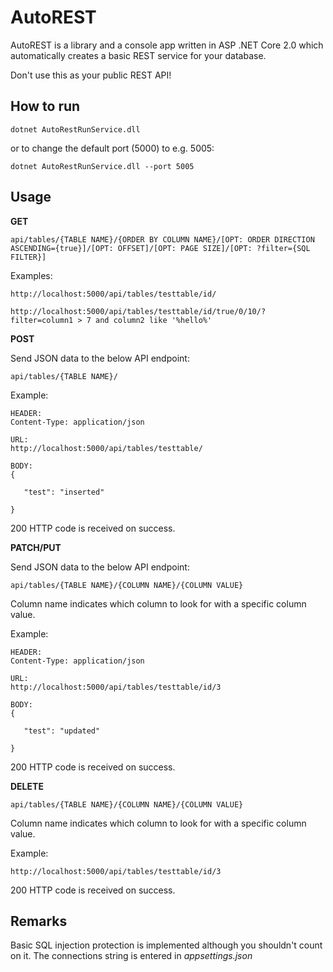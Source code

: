 # AutoREST

AutoREST is a library and a console app written in ASP .NET Core 2.0 which automatically creates a basic REST service for your database. 

Don't use this as your public REST API!

## How to run

	dotnet AutoRestRunService.dll

or to change the default port (5000) to e.g. 5005:

	dotnet AutoRestRunService.dll --port 5005

## Usage

**GET**

```url
api/tables/{TABLE NAME}/{ORDER BY COLUMN NAME}/[OPT: ORDER DIRECTION ASCENDING={true}]/[OPT: OFFSET]/[OPT: PAGE SIZE]/[OPT: ?filter={SQL FILTER}]
```

Examples:

```url
http://localhost:5000/api/tables/testtable/id/

http://localhost:5000/api/tables/testtable/id/true/0/10/?filter=column1 > 7 and column2 like '%hello%'
```

**POST**

Send JSON data to the below API endpoint:

```url
api/tables/{TABLE NAME}/
```

Example:

```url
HEADER:
Content-Type: application/json

URL:
http://localhost:5000/api/tables/testtable/

BODY:
{
    
   "test": "inserted"

}

```

200 HTTP code is received on success.

**PATCH/PUT**

Send JSON data to the below API endpoint:

```url
api/tables/{TABLE NAME}/{COLUMN NAME}/{COLUMN VALUE}
```

Column name indicates which column to look for with a specific column value.

Example:

```url
HEADER:
Content-Type: application/json

URL:
http://localhost:5000/api/tables/testtable/id/3

BODY:
{
    
   "test": "updated"

}

```

200 HTTP code is received on success.

**DELETE**

```url
api/tables/{TABLE NAME}/{COLUMN NAME}/{COLUMN VALUE}
```

Column name indicates which column to look for with a specific column value.

Example:

```url
http://localhost:5000/api/tables/testtable/id/3
```

200 HTTP code is received on success.

## Remarks
Basic SQL injection protection is implemented although you shouldn't count on it.
The connections string is entered in *appsettings.json*